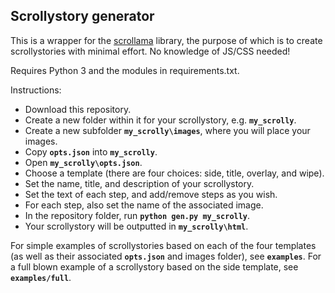## Scrollystory generator ##

This is a wrapper for the [scrollama](https://github.com/russellgoldenberg/scrollama) library, the purpose of which is to create scrollystories with minimal effort. No knowledge of JS/CSS needed!

Requires Python 3 and the modules in requirements.txt.
 
Instructions:

* Download this repository.
* Create a new folder within it for your scrollystory, e.g. **`my_scrolly`**.
* Create a new subfolder **`my_scrolly\images`**, where you will place your images.
* Copy **`opts.json`** into **`my_scrolly`**.
* Open **`my_scrolly\opts.json`**.
* Choose a template (there are four choices: side, title, overlay, and wipe).
* Set the name, title, and description of your scrollystory.
* Set the text of each step, and add/remove steps as you wish.
* For each step, also set the name of the associated image.
* In the repository folder, run **`python gen.py my_scrolly`**.
* Your scrollystory will be outputted in **`my_scrolly\html`**.

For simple examples of scrollystories based on each of the four templates (as well as their associated **`opts.json`** and images folder), see **`examples`**. For a full blown example of a scrollystory based on the side template, see **`examples/full`**.